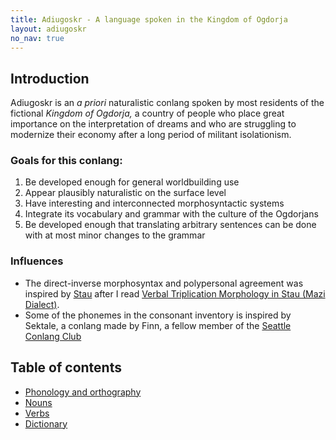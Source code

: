 ```yaml
---
title: Adiugoskr - A language spoken in the Kingdom of Ogdorja
layout: adiugoskr
no_nav: true
---
```

## Introduction
Adiugoskr is an *a priori* naturalistic conlang spoken by most residents of the fictional *Kingdom of Ogdorja,* a country of people who place great importance on the interpretation of dreams and who are struggling to modernize their economy after a long period of militant isolationism.

### Goals for this conlang:
1. Be developed enough for general worldbuilding use
2. Appear plausibly naturalistic on the surface level
3. Have interesting and interconnected morphosyntactic systems
4. Integrate its vocabulary and grammar with the culture of the Ogdorjans
5. Be developed enough that translating arbitrary sentences can be done with at most minor changes to the grammar

### Influences
* The direct-inverse morphosyntax and polypersonal agreement was inspired by [Stau](https://en.wikipedia.org/wiki/Horpa_language) after I read [Verbal Triplication Morphology in Stau (Mazi Dialect)](https://onlinelibrary.wiley.com/doi/abs/10.1111/1467-968X.12083).
* Some of the phonemes in the consonant inventory is inspired by Sektale, a conlang made by Finn, a fellow member of the [Seattle Conlang Club](https://conlang.club)

## Table of contents
* [Phonology and orthography](/adiugoskr/phonology)
* [Nouns](/adiugoskr/nouns)
* [Verbs](/adiugoskr/verbs)
* [Dictionary](/adiugoskr/dictionary)